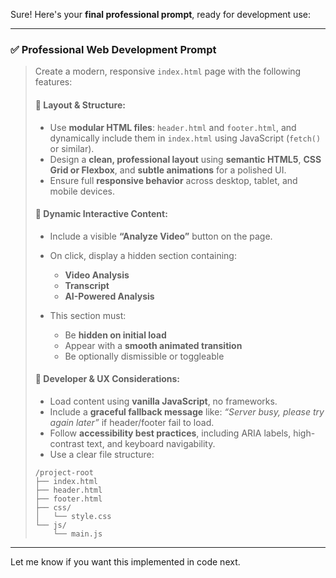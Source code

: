 Sure! Here's your **final professional prompt**, ready for development use:

---

### ✅ Professional Web Development Prompt

> Create a modern, responsive `index.html` page with the following features:
>
> #### 🔹 Layout & Structure:
>
> * Use **modular HTML files**: `header.html` and `footer.html`, and dynamically include them in `index.html` using JavaScript (`fetch()` or similar).
> * Design a **clean, professional layout** using **semantic HTML5**, **CSS Grid or Flexbox**, and **subtle animations** for a polished UI.
> * Ensure full **responsive behavior** across desktop, tablet, and mobile devices.
>
> #### 🔹 Dynamic Interactive Content:
>
> * Include a visible **“Analyze Video”** button on the page.
> * On click, display a hidden section containing:
>
>   * **Video Analysis**
>   * **Transcript**
>   * **AI-Powered Analysis**
> * This section must:
>
>   * Be **hidden on initial load**
>   * Appear with a **smooth animated transition**
>   * Be optionally dismissible or toggleable
>
> #### 🔹 Developer & UX Considerations:
>
> * Load content using **vanilla JavaScript**, no frameworks.
> * Include a **graceful fallback message** like: *“Server busy, please try again later”* if header/footer fail to load.
> * Follow **accessibility best practices**, including ARIA labels, high-contrast text, and keyboard navigability.
> * Use a clear file structure:
>
> ```plaintext
> /project-root
> ├── index.html
> ├── header.html
> ├── footer.html
> ├── css/
> │   └── style.css
> └── js/
>     └── main.js
> ```

---

Let me know if you want this implemented in code next.
